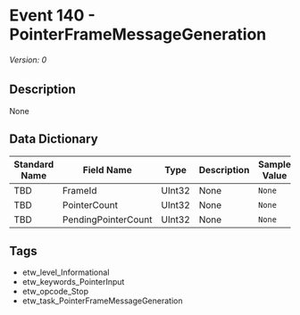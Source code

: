 # Event 140 - PointerFrameMessageGeneration
###### Version: 0

## Description
None

## Data Dictionary
|Standard Name|Field Name|Type|Description|Sample Value|
|---|---|---|---|---|
|TBD|FrameId|UInt32|None|`None`|
|TBD|PointerCount|UInt32|None|`None`|
|TBD|PendingPointerCount|UInt32|None|`None`|

## Tags
* etw_level_Informational
* etw_keywords_PointerInput
* etw_opcode_Stop
* etw_task_PointerFrameMessageGeneration